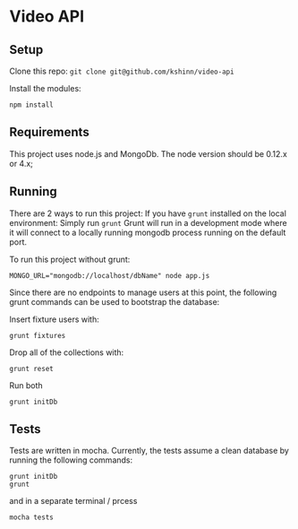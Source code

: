 # Video API

## Setup
Clone this repo:
```git clone git@github.com/kshinn/video-api```

Install the modules:

```
npm install
```

## Requirements
This project uses node.js and MongoDb. The node version should be 0.12.x or 4.x;

## Running
There are 2 ways to run this project:
If you have `grunt` installed on the local environment: Simply run `grunt`
Grunt will run in a development mode where it will connect to a locally running mongodb process running on the default port.

To run this project without grunt:
```
MONGO_URL="mongodb://localhost/dbName" node app.js
```

Since there are no endpoints to manage users at this point, the following grunt commands can be used to bootstrap the database:

Insert fixture users with:
```
grunt fixtures
```

Drop all of the collections with:
```
grunt reset
```

Run both
```
grunt initDb
```

## Tests
Tests are written in mocha. Currently, the tests assume a clean database by running the following commands:

```
grunt initDb
grunt
```

and in a separate terminal / prcess
```
mocha tests
```